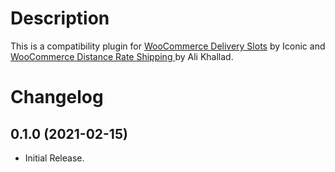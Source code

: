 # Description

This is a compatibility plugin for [WooCommerce Delivery Slots](https://iconicwp.com/products/woocommerce-delivery-slots/?utm_source=Iconic&utm_medium=Github&utm_campaign=iconic-woo-delivery-slots-compat-flexible-shipping-ups) by Iconic and [WooCommerce Distance Rate Shipping
](https://woocommerce.com/products/woocommerce-distance-rate-shipping/) by Ali Khallad.

# Changelog

## 0.1.0 (2021-02-15)
* Initial Release.
